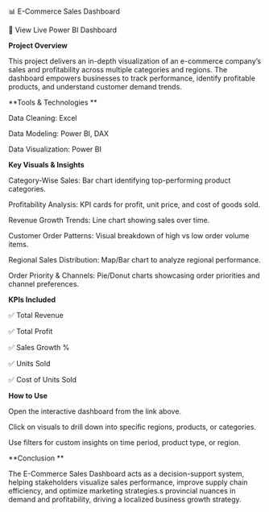 📊 E-Commerce Sales Dashboard

🔗 View Live Power BI Dashboard

**Project Overview**

This project delivers an in-depth visualization of an e-commerce company’s sales and profitability across multiple categories and regions. The dashboard empowers businesses to track performance, identify profitable products, and understand customer demand trends.


**Tools & Technologies
**

Data Cleaning: Excel

Data Modeling: Power BI, DAX

Data Visualization: Power BI


**Key Visuals & Insights**


Category-Wise Sales: Bar chart identifying top-performing product categories.

Profitability Analysis: KPI cards for profit, unit price, and cost of goods sold.

Revenue Growth Trends: Line chart showing sales over time.

Customer Order Patterns: Visual breakdown of high vs low order volume items.

Regional Sales Distribution: Map/Bar chart to analyze regional performance.

Order Priority & Channels: Pie/Donut charts showcasing order priorities and channel preferences.


**KPIs Included**


✅ Total Revenue

✅ Total Profit

✅ Sales Growth %

✅ Units Sold

✅ Cost of Units Sold


**How to Use**


Open the interactive dashboard from the link above.

Click on visuals to drill down into specific regions, products, or categories.

Use filters for custom insights on time period, product type, or region.


**Conclusion
**

The E-Commerce Sales Dashboard acts as a decision-support system, helping stakeholders visualize sales performance, improve supply chain efficiency, and optimize marketing strategies.s provincial nuances in demand and profitability, driving a localized business growth strategy.

